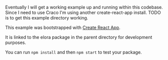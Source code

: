 Eventually I will get a working example up and running within this codebase. Since I need to use Craco I'm using another create-react-app install. TODO is to get this example directory working.

This example was bootstrapped with [Create React App](https://github.com/facebook/create-react-app).

It is linked to the elora package in the parent directory for development purposes.

You can run `npm install` and then `npm start` to test your package.

